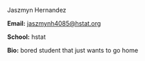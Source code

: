 Jaszmyn Hernandez

**Email:** jaszmynh4085@hstat.org

**School:** hstat

**Bio:**
bored student that just wants to go home